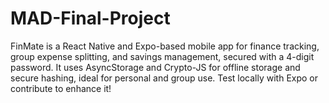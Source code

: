 # MAD-Final-Project
FinMate is a React Native and Expo-based mobile app for finance tracking, group expense splitting, and savings management, secured with a 4-digit password. It uses AsyncStorage and Crypto-JS for offline storage and secure hashing, ideal for personal and group use. Test locally with Expo or contribute to enhance it!
